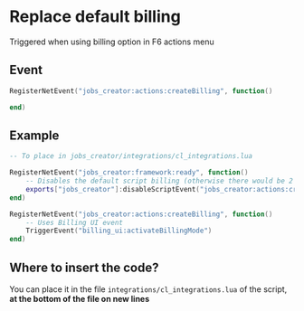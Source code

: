 # Replace default billing
Triggered when using billing option in F6 actions menu

## Event
``` lua
RegisterNetEvent("jobs_creator:actions:createBilling", function()

end)
```

## Example
``` lua
-- To place in jobs_creator/integrations/cl_integrations.lua

RegisterNetEvent("jobs_creator:framework:ready", function() 
    -- Disables the default script billing (otherwise there would be 2 billings)
    exports["jobs_creator"]:disableScriptEvent("jobs_creator:actions:createBilling")
end)

RegisterNetEvent("jobs_creator:actions:createBilling", function()
    -- Uses Billing UI event
    TriggerEvent("billing_ui:activateBillingMode")
end)
```

## Where to insert the code?
You can place it in the file `integrations/cl_integrations.lua` of the script, **at the bottom of the file on new lines**